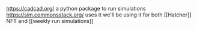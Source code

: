 https://cadcad.org/
a python package to run simulations
https://sim.commonsstack.org/ uses it
we'll be using it for both [[Hatcher]] NFT and [[weekly run simulations]]